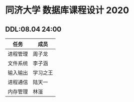 # 同济大学 数据库课程设计 2020
##  DDL:08.04 24:00
任务  | 成员
------------- | -------------
进程管理  | 周子龙
文件系统  | 李子涵
输入输出 | 学习之王
进程通信 | 陆天一
内存管理 | 林滏
